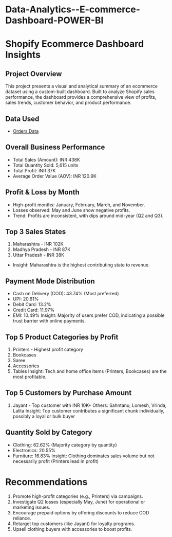# Data-Analytics--E-commerce-Dashboard-POWER-BI
# Shopify Ecommerce Dashboard Insights
## Project Overview
This project presents a visual and analytical summary of an ecommerce dataset using a custom-built dashboard. Built to analyze Shopify sales performance, the dashboard provides a comprehensive view of profits, sales trends, customer behavior, and product performance.
## Data Used
- <a href="https://github.com/rahul734790/Data-Analytics--E-commerce-Dashboard-POWER-BI/commit/9c1c1926d62a2803a6a164552c6d09be111e749b">Orders Data</a>
## Overall Business Performance
* Total Sales (Amount): INR 438K
* Total Quantity Sold: 5,615 units
* Total Profit: INR 37K
* Average Order Value (AOV): INR 120.9K
## Profit & Loss by Month
* High-profit months: January, February, March, and November.
* Losses observed: May and June show negative profits.
* Trend: Profits are inconsistent, with dips around mid-year (Q2 and Q3).
##  Top 3 Sales States
1. Maharashtra - INR 102K
2. Madhya Pradesh - INR 87K
3. Uttar Pradesh - INR 38K
* Insight: Maharashtra is the highest contributing state to revenue.
## Payment Mode Distribution
* Cash on Delivery (COD): 43.74% (Most preferred)
* UPI: 20.61%
* Debit Card: 13.2%
* Credit Card: 11.97%
* EMI: 10.49%
Insight: Majority of users prefer COD, indicating a possible trust barrier with online payments.
## Top 5 Product Categories by Profit
1. Printers - Highest profit category
2. Bookcases
3. Saree
4. Accessories
5. Tables
Insight: Tech and home office items (Printers, Bookcases) are the most profitable.
## Top 5 Customers by Purchase Amount
1. Jayant - Top customer with INR 10K+
Others: Sahntanu, Lomesh, Vrinda, Lalita
Insight: Top customer contributes a significant chunk individually, possibly a loyal or bulk buyer
## Quantity Sold by Category
* Clothing: 62.62% (Majority category by quantity)
* Electronics: 20.55%
* Furniture: 16.83%
Insight: Clothing dominates sales volume but not necessarily profit (Printers lead in profit)
# Recommendations
1. Promote high-profit categories (e.g., Printers) via campaigns.
2. Investigate Q2 losses (especially May, June) for operational or marketing issues.
3. Encourage prepaid options by offering discounts to reduce COD reliance.
4. Retarget top customers (like Jayant) for loyalty programs.
5. Upsell clothing buyers with accessories to boost profits.
